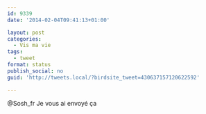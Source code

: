 ```yaml
---
id: 9339
date: '2014-02-04T09:41:13+01:00'

layout: post
categories:
  - Vis ma vie
tags:
  - tweet
format: status
publish_social: no
guid: 'http://tweets.local/?birdsite_tweet=430637157120622592'

---
```


@Sosh\_fr Je vous ai envoyé ça